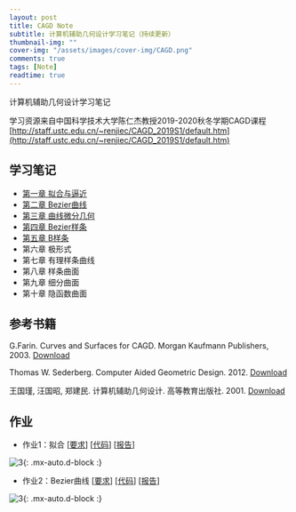 ```yaml
---
layout: post
title: CAGD Note
subtitle: 计算机辅助几何设计学习笔记（持续更新）
thumbnail-img: ""
cover-img: "/assets/images/cover-img/CAGD.png"
comments: true
tags: [Note]
readtime: true
---
```


计算机辅助几何设计学习笔记

学习资源来自中国科学技术大学陈仁杰教授2019-2020秋冬学期CAGD课程[http://staff.ustc.edu.cn/~renjiec/CAGD_2019S1/default.htm](http://staff.ustc.edu.cn/~renjiec/CAGD_2019S1/default.htm)

## 学习笔记

* [第一章 拟合与逼近](https://chaphlagical.github.io/resource/CG/CAGD/CAGD(1)%E6%8F%92%E5%80%BC%E4%B8%8E%E9%80%BC%E8%BF%91.html)
* [第二章 Bezier曲线](https://chaphlagical.github.io/resource/CG/CAGD/CAGD(2)Bezier%E6%9B%B2%E7%BA%BF.html)
* [第三章 曲线微分几何](https://chaphlagical.github.io/resource/CG/CAGD/CAGD(3)%E6%9B%B2%E7%BA%BF%E5%BE%AE%E5%88%86%E5%87%A0%E4%BD%95.html)
* [第四章 Bezier样条](https://chaphlagical.github.io/resource/CG/CAGD/CAGD(4)Bezier%E6%A0%B7%E6%9D%A1.html)
* [第五章 B样条](https://chaphlagical.github.io/resource/CG/CAGD/CAGD(5)B%E6%A0%B7%E6%9D%A1.html)
* 第六章 极形式
* 第七章 有理样条曲线
* 第八章 样条曲面
* 第九章 细分曲面
* 第十章 隐函数曲面

## 参考书籍

G.Farin. Curves and Surfaces for CAGD. Morgan Kaufmann Publishers, 2003. [Download](http://pan.baidu.com/share/link?shareid=285235935&uk=3811881027)

Thomas W. Sederberg. Computer Aided Geometric Design. 2012. [Download](http://pan.baidu.com/share/link?shareid=312636469&uk=3811881027)

王国瑾, 汪国昭, 郑建民. 计算机辅助几何设计. 高等教育出版社. 2001. [Download](http://pan.baidu.com/share/link?shareid=1180559795&uk=3811881027)

## 作业

* 作业1：拟合 [[要求](http://staff.ustc.edu.cn/~renjiec/CAGD_2019S1/materials/cagd-homework-1.pdf)] [[代码](https://github.com/Chaphlagical/Course/tree/main/CAGD/Homework/hw1/code)] [[报告](https://github.com/Chaphlagical/Course/blob/main/CAGD/Homework/hw1/report.pdf)]

![3](https://chaphlagical.github.io/assets/images/assets-img/CAGD/hw1.png){: .mx-auto.d-block :}

* 作业2：Bezier曲线 [[要求](http://staff.ustc.edu.cn/~renjiec/CAGD_2019S1/materials/cagd-homework-2.pdf)] [[代码](https://github.com/Chaphlagical/Course/tree/main/CAGD/Homework/hw2/code)] [[报告](https://github.com/Chaphlagical/Course/blob/main/CAGD/Homework/hw2/report.pdf)]

![3](https://chaphlagical.github.io/assets/images/assets-img/CAGD/hw2.png){: .mx-auto.d-block :}